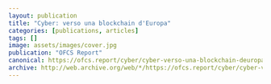 ```yaml
---
layout: publication
title: "Cyber: verso una blockchain d'Europa"
categories: [publications, articles]
tags: []
image: assets/images/cover.jpg
publication: "OFCS Report"
canonical: https://ofcs.report/cyber/cyber-verso-una-blockchain-deuropa/
archive: http://web.archive.org/web/*/https://ofcs.report/cyber/cyber-verso-una-blockchain-deuropa/
---
```


